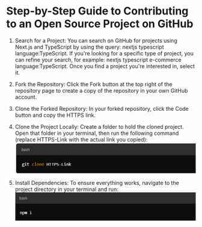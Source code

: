 # Step-by-Step Guide to Contributing to an Open Source Project on GitHub

1. Search for a Project: You can search on GitHub for projects using Next.js and TypeScript by using the query: nextjs typescript language:TypeScript. If you're looking for a specific type of project, you can refine your search, for example: nextjs typescript e-commerce language:TypeScript. Once you find a project you're interested in, select it.

2. Fork the Repository: Click the Fork button at the top right of the repository page to create a copy of the repository in your own GitHub account.

3. Clone the Forked Repository: In your forked repository, click the Code button and copy the HTTPS link.

4. Clone the Project Locally: Create a folder to hold the cloned project. Open that folder in your terminal, then run the following command (replace HTTPS-Link with the actual link you copied):
![alt text](image.png)

5. Install Dependencies: To ensure everything works, navigate to the project directory in your terminal and run:
![alt text](image-1.png)
